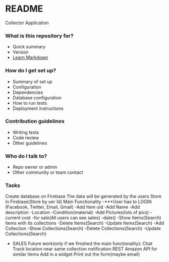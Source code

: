# README #

Collector Application

### What is this repository for? ###

* Quick summary
* Version
* [Learn Markdown](https://bitbucket.org/tutorials/markdowndemo)

### How do I get set up? ###

* Summary of set up
* Configuration
* Dependencies
* Database configuration
* How to run tests
* Deployment instructions

### Contribution guidelines ###

* Writing tests
* Code review
* Other guidelines

### Who do I talk to? ###

* Repo owner or admin
* Other community or team contact


### Tasks ###
Create database on Firebase
The data will be generated by the users
Store in Firebase(Store by uer Id)
Main Functionality
-***User has to LOGIN
(Facebook, Twitter, Email, Gmail)
-Add Item
	uid
	-Add Name
	-Add description
	-Location
	-Condition(material)
	-Add Pictures(lots of pics)
	-current cost
	-for sale(All users can see sales)
	-date()
-Show Items(Search)
	items with its collections
-Delete Items(Search)
-Update Items(Search)
-Add Collection
-Show Collections(Search)
-Delete Collections(Search)
-Update Collections(Search)
- SALES
Future work(only if we finished the main functionality):
Chat
Track location near same collection notification
REST Amazon API for similar items
Add in a widget
Print out the form(maybe email)